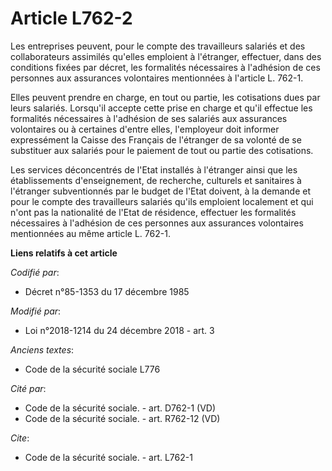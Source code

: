 # Article L762-2

Les entreprises peuvent, pour le compte des travailleurs salariés et des collaborateurs assimilés qu'elles emploient à
l'étranger, effectuer, dans des conditions fixées par décret, les formalités nécessaires à l'adhésion de ces personnes aux
assurances volontaires mentionnées à l'article L. 762-1. 

Elles peuvent prendre en charge, en tout ou partie, les cotisations dues par leurs salariés. Lorsqu'il accepte cette prise en
charge et qu'il effectue les formalités nécessaires à l'adhésion de ses salariés aux assurances volontaires ou à certaines
d'entre elles, l'employeur doit informer expressément la Caisse des Français de l'étranger de sa volonté de se substituer aux
salariés pour le paiement de tout ou partie des cotisations. 

Les services déconcentrés de l'Etat installés à l'étranger ainsi que les établissements d'enseignement, de recherche,
culturels et sanitaires à l'étranger subventionnés par le budget de l'Etat doivent, à la demande et pour le compte des
travailleurs salariés qu'ils emploient localement et qui n'ont pas la nationalité de l'Etat de résidence, effectuer les
formalités nécessaires à l'adhésion de ces personnes aux assurances volontaires mentionnées au même article L. 762-1.

**Liens relatifs à cet article**

_Codifié par_:

  - Décret n°85-1353 du 17 décembre 1985

_Modifié par_:

  - Loi n°2018-1214 du 24 décembre 2018 - art. 3

_Anciens textes_:

  - Code de la sécurité sociale L776

_Cité par_:

  - Code de la sécurité sociale. - art. D762-1 (VD)
  - Code de la sécurité sociale. - art. R762-12 (VD)

_Cite_:

  - Code de la sécurité sociale. - art. L762-1
